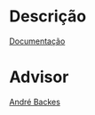 # Descrição 
[Documentação](https://github.com/guisoares1/Binary-Search-Tree/blob/main/Descri%C3%A7%C3%A3o.pdf)
# Advisor
[André Backes](http://www.facom.ufu.br/~backes/)
